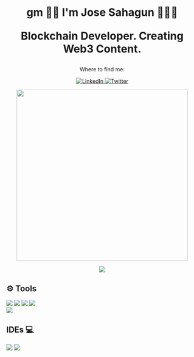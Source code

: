 <h1 align='center'>
    gm 🤘🏼 I'm Jose Sahagun 👨🏻‍💻
   <p align='center'>
        Blockchain Developer.
        Creating Web3 Content.
   </p>
</h1>

<p align='center'>
Where to find me:
</p>

<p align='center'>
    <a href="https://www.linkedin.com/in/josesahagun01/" target="_blank"><img alt="LinkedIn" src="https://img.shields.io/badge/linkedin-%230077B5.svg?&style=for-the-badge&logo=linkedin&logoColor=white" />
    </a>
    <a href="https://twitter.com/jos3sahagun" target="_blank"><img alt="Twitter" src="https://img.shields.io/badge/twitter-%231DA1F2.svg?&style=for-the-badge&logo=twitter&logoColor=white"/>
    </a> 
</p>

<p align='center'>
  <a href="#"><img src="https://github-readme-stats.vercel.app/api?username=jsahagun91&show_icons=true&count_private=true&theme=dark" width="450"></a>
</p>

<p align='center'>
  <a href="https://github.com/anuraghazra/github-readme-stats">
  <!-- Change the `github-readme-stats.anuraghazra1.vercel.app` to `github-readme-stats.vercel.app`  -->
  <img align="center" src="https://github-readme-stats.anuraghazra1.vercel.app/api/top-langs/?username=jsahagun91&layout=compact&theme=tokyonight" />
</a>
</p>

## ⚙️ Tools

<a><img src="https://img.shields.io/badge/react-4682B4.svg?&style=for-the-badge&logo=react&logoColor=cyan"/>
</a>
<a>
<img src="https://img.shields.io/badge/iOS-000000?logo=ios&logoColor=white&style=for-the-badge"/>
</a> 
<a>
<img src="https://img.shields.io/badge/Swift-%23FA7343.svg?&style=for-the-badge&logo=swift&logoColor=white"/>
</a> 
<a><img src="https://img.shields.io/badge/typescript%20-%23007ACC.svg?&style=for-the-badge&logo=typescript&logoColor=white"/>
</a>    
<a><img src="https://img.shields.io/badge/git-%23F05032.svg?&style=for-the-badge&logo=git&logoColor=white"/>
</a> 

## IDEs 💻
<a><img src="https://img.shields.io/badge/Visual Studio Code-%23007ACC.svg?&style=for-the-badge&logo=visual-studio-code&logoColor=white"/>
</a> 
<a><img src="https://img.shields.io/badge/Xcode-%231575F9.svg?&style=for-the-badge&logo=xcode&logoColor=white"/>
</a> 


<!--
**jsahagun91/jsahagun91** is a ✨ _special_ ✨ repository because its `README.md` (this file) appears on your GitHub profile.

Here are some ideas to get you started:

- 🔭 I’m currently working on ...
- 🌱 I’m currently learning ...
- 👯 I’m looking to collaborate on ...
- 🤔 I’m looking for help with ...
- 💬 Ask me about ...
- 📫 How to reach me: ...
- 😄 Pronouns: ...
- ⚡ Fun fact: ...
-->
